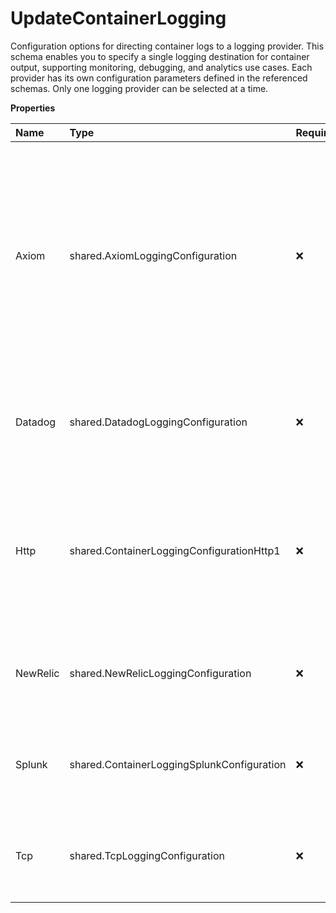 # UpdateContainerLogging

Configuration options for directing container logs to a logging provider. This schema enables you to specify a single logging destination for container output, supporting monitoring, debugging, and analytics use cases. Each provider has its own configuration parameters defined in the referenced schemas. Only one logging provider can be selected at a time.

**Properties**

| Name     | Type                                       | Required | Description                                                                                                                                                                               |
| :------- | :----------------------------------------- | :------- | :---------------------------------------------------------------------------------------------------------------------------------------------------------------------------------------- |
| Axiom    | shared.AxiomLoggingConfiguration           | ❌       | Configuration settings for integrating container logs with the Axiom logging service. When specified, container logs will be forwarded to the Axiom instance defined by these parameters. |
| Datadog  | shared.DatadogLoggingConfiguration         | ❌       | Configuration for forwarding container logs to Datadog monitoring service.                                                                                                                |
| Http     | shared.ContainerLoggingConfigurationHttp1  | ❌       | Configuration for sending container logs to an HTTP endpoint. Defines how logs are formatted, compressed, and transmitted.                                                                |
| NewRelic | shared.NewRelicLoggingConfiguration        | ❌       | Configuration for sending container logs to New Relic's log management platform.                                                                                                          |
| Splunk   | shared.ContainerLoggingSplunkConfiguration | ❌       | Configuration settings for forwarding container logs to a Splunk instance.                                                                                                                |
| Tcp      | shared.TcpLoggingConfiguration             | ❌       | Configuration for forwarding container logs to a remote TCP endpoint                                                                                                                      |
